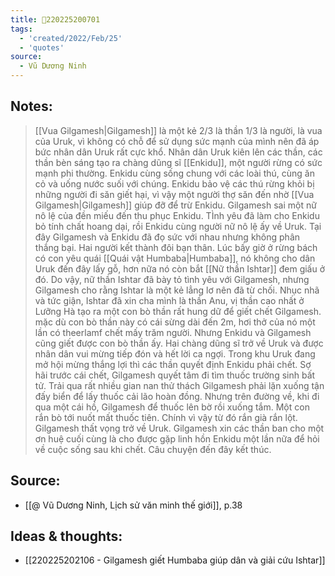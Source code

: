```yaml
---
title: 💬220225200701
tags:
  - 'created/2022/Feb/25'
  - 'quotes'
source:
  - Vũ Dương Ninh
---
```


## Notes:
> [[Vua Gilgamesh|Gilgamesh]] là một kẻ  2/3 là thần 1/3 là người, là vua của Uruk, vì không có chỗ để sử dụng sức mạnh của mình nên đã áp bức nhân dân Uruk rất cực khổ. Nhân dân Uruk kiên lên các thần, các thần bèn sáng tạo ra chàng dũng sĩ [[Enkidu]], một người rừng có sức mạnh phi thường. Enkidu cùng sống chung với các loài thú, cùng ăn cỏ và uống nước suối với chúng.
> Enkidu bảo vệ các thú rừng khỏi bị những người đi săn giết hại, vì vậy một người thợ săn đến nhờ [[Vua Gilgamesh|Gilgamesh]] giúp đỡ để trừ Enkidu. Gilgamesh sai một nữ nô lệ của đền miếu đến thu phục Enkidu. TÌnh yêu đã làm cho Enkidu bỏ tính chất hoang dại, rồi Enkidu cùng người nữ nô lệ ấy về Uruk. Tại đây Gilgamesh và Enkidu đã đọ sức với nhau nhưng không phân thắng bại. Hai người kết thành đôi bạn thân.
> Lúc bấy giờ ở rừng bách có con yêu quái [[Quái vật Humbaba|Humbaba]], nó không cho dân Uruk đến đây lấy gỗ, hơn nữa nó còn bắt [[Nữ thần Ishtar]] đem giấu ở đó. Do vậy, nữ thần Ishtar đã bày tỏ tình yêu với Gilgamesh, nhưng Gilgamesh cho rằng Ishtar là một kẻ lẳng lơ nên đã từ chối.
> Nhục nhã và tức giận, Ishtar đã xin cha mình là thần Anu, vị thần cao nhất ở Lưỡng Hà tạo ra một con bò thần rất hung dữ để giết chết Gilgamesh. mặc dù con bò thần này có cái sừng dài đến 2m, hơi thở của nó một lần có theerlamf chết mấy trăm người. Nhưng Enkidu và Gilgamesh cũng giết được con bò thần ấy.
> Hai chàng dũng sĩ trở về Uruk và được nhân dân vui mừng tiếp đón và hết lời ca ngợi.
> Trong khu Uruk đang mở hội mừng thắng lợi thì các thần quyết định Enkidu phải chết.
> Sợ hãi trước cái chết, Gilgamesh quyết tâm đi tìm thuốc trường sinh bất tử. Trải qua rất nhiều gian nan thử thách Gilgamesh phải lặn xuống tận đấy biển để lấy thuốc cải lão hoàn đồng. Nhưng trên đường về, khi đi qua một cái hồ, Gilgamesh để thuốc lên bờ rồi xuống tắm. Một con rắn bò tới nuốt mất thuốc tiên. Chính vì vậy từ đó rắn già rắn lột. Gilgamesh thất vọng trở về Uruk.
> Gilgamesh xin các thần ban cho một ơn huệ cuối cùng là cho được gặp linh hồn Enkidu một lần nữa để hỏi về cuộc sống sau khi chết. Câu chuyện đến đây kết thúc.

## Source: 
- [[@ Vũ Dương Ninh, Lịch sử văn minh thế giới]], p.38

## Ideas & thoughts:
- [[220225202106 - Gilgamesh giết Humbaba giúp dân và giải cứu Ishtar]]
